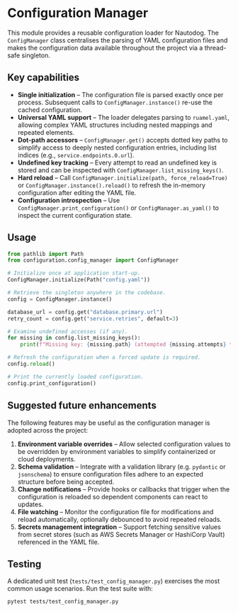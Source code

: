 # Configuration Manager

This module provides a reusable configuration loader for Nautodog. The
`ConfigManager` class centralises the parsing of YAML configuration files and
makes the configuration data available throughout the project via a
thread-safe singleton.

## Key capabilities

- **Single initialization** – The configuration file is parsed exactly once per
  process. Subsequent calls to `ConfigManager.instance()` re-use the cached
  configuration.
- **Universal YAML support** – The loader delegates parsing to `ruamel.yaml`,
  allowing complex YAML structures including nested mappings and repeated
  elements.
- **Dot-path accessors** – `ConfigManager.get()` accepts dotted key paths to
  simplify access to deeply nested configuration entries, including list
  indices (e.g., `service.endpoints.0.url`).
- **Undefined key tracking** – Every attempt to read an undefined key is stored
  and can be inspected with `ConfigManager.list_missing_keys()`.
- **Hard reload** – Call `ConfigManager.initialize(path, force_reload=True)` or
  `ConfigManager.instance().reload()` to refresh the in-memory configuration
  after editing the YAML file.
- **Configuration introspection** – Use `ConfigManager.print_configuration()` or
  `ConfigManager.as_yaml()` to inspect the current configuration state.

## Usage

```python
from pathlib import Path
from configuration.config_manager import ConfigManager

# Initialize once at application start-up.
ConfigManager.initialize(Path("config.yaml"))

# Retrieve the singleton anywhere in the codebase.
config = ConfigManager.instance()

database_url = config.get("database.primary.url")
retry_count = config.get("service.retries", default=3)

# Examine undefined accesses (if any).
for missing in config.list_missing_keys():
    print(f"Missing key: {missing.path} (attempted {missing.attempts} times)")

# Refresh the configuration when a forced update is required.
config.reload()

# Print the currently loaded configuration.
config.print_configuration()
```

## Suggested future enhancements

The following features may be useful as the configuration manager is adopted
across the project:

1. **Environment variable overrides** – Allow selected configuration values to
   be overridden by environment variables to simplify containerized or cloud
   deployments.
2. **Schema validation** – Integrate with a validation library (e.g.
   `pydantic` or `jsonschema`) to ensure configuration files adhere to an
   expected structure before being accepted.
3. **Change notifications** – Provide hooks or callbacks that trigger when the
   configuration is reloaded so dependent components can react to updates.
4. **File watching** – Monitor the configuration file for modifications and
   reload automatically, optionally debounced to avoid repeated reloads.
5. **Secrets management integration** – Support fetching sensitive values from
   secret stores (such as AWS Secrets Manager or HashiCorp Vault) referenced in
   the YAML file.

## Testing

A dedicated unit test (`tests/test_config_manager.py`) exercises the most common
usage scenarios. Run the test suite with:

```bash
pytest tests/test_config_manager.py
```
